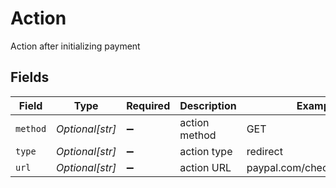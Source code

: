 # Action

Action after initializing payment


## Fields

| Field                        | Type                         | Required                     | Description                  | Example                      |
| ---------------------------- | ---------------------------- | ---------------------------- | ---------------------------- | ---------------------------- |
| `method`                     | *Optional[str]*              | :heavy_minus_sign:           | action method                | GET                          |
| `type`                       | *Optional[str]*              | :heavy_minus_sign:           | action type                  | redirect                     |
| `url`                        | *Optional[str]*              | :heavy_minus_sign:           | action URL                   | paypal.com/checkout/redirect |